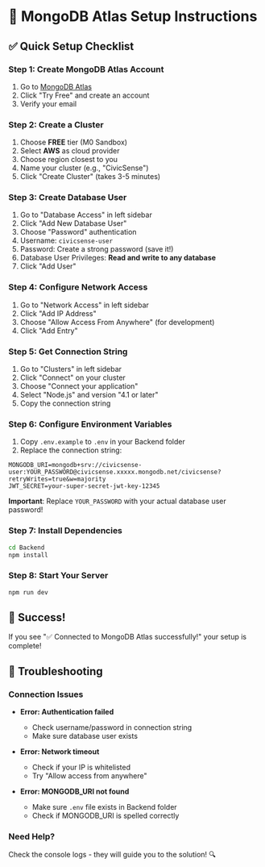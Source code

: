 # 🚀 MongoDB Atlas Setup Instructions

## ✅ Quick Setup Checklist

### Step 1: Create MongoDB Atlas Account
1. Go to [MongoDB Atlas](https://www.mongodb.com/cloud/atlas)
2. Click "Try Free" and create an account
3. Verify your email

### Step 2: Create a Cluster
1. Choose **FREE** tier (M0 Sandbox)
2. Select **AWS** as cloud provider
3. Choose region closest to you
4. Name your cluster (e.g., "CivicSense")
5. Click "Create Cluster" (takes 3-5 minutes)

### Step 3: Create Database User
1. Go to "Database Access" in left sidebar
2. Click "Add New Database User"
3. Choose "Password" authentication
4. Username: `civicsense-user`
5. Password: Create a strong password (save it!)
6. Database User Privileges: **Read and write to any database**
7. Click "Add User"

### Step 4: Configure Network Access
1. Go to "Network Access" in left sidebar
2. Click "Add IP Address"
3. Choose "Allow Access From Anywhere" (for development)
4. Click "Add Entry"

### Step 5: Get Connection String
1. Go to "Clusters" in left sidebar
2. Click "Connect" on your cluster
3. Choose "Connect your application"
4. Select "Node.js" and version "4.1 or later"
5. Copy the connection string

### Step 6: Configure Environment Variables
1. Copy `.env.example` to `.env` in your Backend folder
2. Replace the connection string:

```env
MONGODB_URI=mongodb+srv://civicsense-user:YOUR_PASSWORD@civicsense.xxxxx.mongodb.net/civicsense?retryWrites=true&w=majority
JWT_SECRET=your-super-secret-jwt-key-12345
```

**Important**: Replace `YOUR_PASSWORD` with your actual database user password!

### Step 7: Install Dependencies
```bash
cd Backend
npm install
```

### Step 8: Start Your Server
```bash
npm run dev
```

## 🎉 Success!
If you see "✅ Connected to MongoDB Atlas successfully!" your setup is complete!

## 🔧 Troubleshooting

### Connection Issues
- **Error: Authentication failed**
  - Check username/password in connection string
  - Make sure database user exists

- **Error: Network timeout**
  - Check if your IP is whitelisted
  - Try "Allow access from anywhere"

- **Error: MONGODB_URI not found**
  - Make sure `.env` file exists in Backend folder
  - Check if MONGODB_URI is spelled correctly

### Need Help?
Check the console logs - they will guide you to the solution! 🔍
